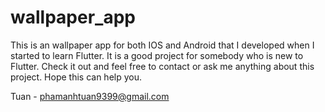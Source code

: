 # wallpaper_app

This is an wallpaper app for both IOS and Android that I developed when I started to learn Flutter.
It is a good project for somebody who is new to Flutter.
Check it out and feel free to contact or ask me anything about this project.
Hope this can help you.

Tuan - phamanhtuan9399@gmail.com

